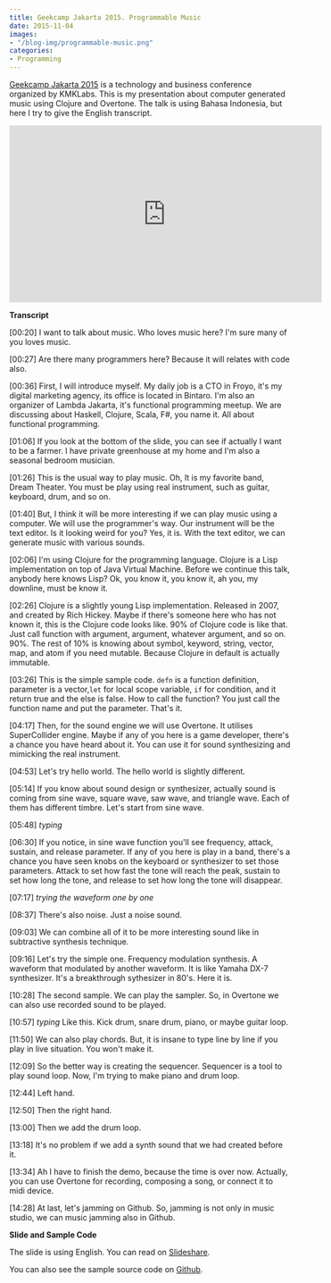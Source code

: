```yaml
---
title: Geekcamp Jakarta 2015. Programmable Music
date: 2015-11-04
images:
- "/blog-img/programmable-music.png"
categories:
- Programming
---
```


[Geekcamp Jakarta 2015](http://geekcamp.id/) is a technology and business conference organized by KMKLabs. This is my presentation about computer generated music using Clojure and Overtone. The talk is using Bahasa Indonesia, but here I try to give the English transcript.

<iframe class="vidio-embed" src="https://www.vidio.com/embed/178403-geekcamp-lambda-jakarta" width="560" height="317" frameborder="0" scrolling="no" allowfullscreen="allowfullscreen"></iframe>

**Transcript**

[00:20] I want to talk about music. Who loves music here? I'm sure many of you loves music.

[00:27] Are there many programmers here? Because it will relates with code also.

[00:36] First, I will introduce myself. My daily job is a CTO in Froyo, it's my digital marketing agency, its office is located in Bintaro. I'm also an organizer of Lambda Jakarta, it's functional programming meetup. We are discussing about Haskell, Clojure, Scala, F#, you name it. All about functional programming.

[01:06] If you look at the bottom of the slide, you can see if actually I want to be a farmer. I have private greenhouse at my home and I'm also a seasonal bedroom musician.

[01:26] This is the usual way to play music. Oh, It is my favorite band, Dream Theater. You must be play using real instrument, such as guitar, keyboard, drum, and so on.

[01:40] But, I think it will be more interesting if we can play music using a computer. We will use the programmer's way. Our instrument will be the text editor. Is it looking weird for you? Yes, it is. With the text editor, we can generate music with various sounds.

[02:06] I'm using Clojure for the programming language. Clojure is a Lisp implementation on top of Java Virtual Machine. Before we continue this talk, anybody here knows Lisp? Ok, you know it, you know it, ah you, my downline, must be know it.

[02:26] Clojure is a slightly young Lisp implementation. Released in 2007, and created by Rich Hickey. Maybe if there's someone here who has not known it, this is the Clojure code looks like. 90% of Clojure code is like that. Just call function with argument, argument, whatever argument, and so on. 90%. The rest of 10% is knowing about symbol, keyword, string, vector, map, and atom if you need mutable. Because Clojure in default is actually immutable.

[03:26] This is the simple sample code. `defn` is a function definition, parameter is a vector,`let` for local scope variable, `if` for condition, and it return true and the else is false. How to call the function? You just call the function name and put the parameter. That's it.

[04:17] Then, for the sound engine we will use Overtone. It utilises SuperCollider engine. Maybe if any of you here is a game developer, there's a chance you have heard about it. You can use it for sound synthesizing and mimicking the real instrument.

[04:53] Let's try hello world. The hello world is slightly different.

[05:14] If you know about sound design or synthesizer, actually sound is coming from sine wave, square wave, saw wave, and triangle wave. Each of them has different timbre. Let's start from sine wave.

[05:48] _typing_

[06:30] If you notice, in sine wave function you'll see frequency, attack, sustain, and release parameter. If any of you here is play in a band, there's a chance you have seen knobs on the keyboard or synthesizer to set those parameters. Attack to set how fast the tone will reach the peak, sustain to set how long the tone, and release to set how long the tone will disappear.

[07:17] _trying the waveform one by one_

[08:37] There's also noise. Just a noise sound.

[09:03] We can combine all of it to be more interesting sound like in subtractive synthesis technique.

[09:16] Let's try the simple one. Frequency modulation synthesis. A waveform that modulated by another waveform. It is like Yamaha DX-7 synthesizer. It's a breakthrough sythesizer in 80's. Here it is.

[10:28] The second sample. We can play the sampler. So, in Overtone we can also use recorded sound to be played.

[10:57] _typing_ Like this. Kick drum, snare drum, piano, or maybe guitar loop.

[11:50] We can also play chords. But, it is insane to type line by line if you play in live situation. You won't make it.

[12:09] So the better way is creating the sequencer. Sequencer is a tool to play sound loop. Now, I'm trying to make piano and drum loop.

[12:44] Left hand.

[12:50] Then the right hand.

[13:00] Then we add the drum loop.

[13:18] It's no problem if we add a synth sound that we had created before it.

[13:34] Ah I have to finish the demo, because the time is over now. Actually, you can use Overtone for recording, composing a song, or connect it to midi device.

[14:28] At last, let's jamming on Github. So, jamming is not only in music studio, we can music jamming also in Github.

**Slide and Sample Code**

The slide is using English. You can read on [Slideshare](http://www.slideshare.net/AsepBagja/geekcamp-id-2015-programmable-music).

You can also see the sample source code on [Github](https://github.com/bepitulaz/programmable-music).
